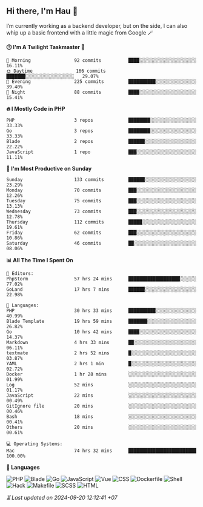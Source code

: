## Hi there, I'm Hau 👋
I’m currently working as a backend developer, but on the side, I can also whip up a basic frontend with a little magic from Google 🪄

<!--START_SECTION:readme-stats-->
**🕒 I'm A Twilight Taskmaster 🌆**

```text
🌅 Morning                92 commits          ████░░░░░░░░░░░░░░░░░░░░░   16.11%
🌞 Daytime                166 commits         ███████░░░░░░░░░░░░░░░░░░   29.07%
🌆 Evening                225 commits         ██████████░░░░░░░░░░░░░░░   39.40%
🌙 Night                  88 commits          ████░░░░░░░░░░░░░░░░░░░░░   15.41%
```

**🔥 I Mostly Code in PHP**

```text
PHP                      3 repos             ████████░░░░░░░░░░░░░░░░░   33.33%
Go                       3 repos             ████████░░░░░░░░░░░░░░░░░   33.33%
Blade                    2 repos             ██████░░░░░░░░░░░░░░░░░░░   22.22%
JavaScript               1 repo              ███░░░░░░░░░░░░░░░░░░░░░░   11.11%
```

**📅 I'm Most Productive on Sunday**

```text
Sunday                   133 commits         ██████░░░░░░░░░░░░░░░░░░░   23.29%
Monday                   70 commits          ███░░░░░░░░░░░░░░░░░░░░░░   12.26%
Tuesday                  75 commits          ███░░░░░░░░░░░░░░░░░░░░░░   13.13%
Wednesday                73 commits          ███░░░░░░░░░░░░░░░░░░░░░░   12.78%
Thursday                 112 commits         █████░░░░░░░░░░░░░░░░░░░░   19.61%
Friday                   62 commits          ███░░░░░░░░░░░░░░░░░░░░░░   10.86%
Saturday                 46 commits          ██░░░░░░░░░░░░░░░░░░░░░░░   08.06%
```

**📊 All The Time I Spent On**

```text
📝 Editors:
PhpStorm                 57 hrs 24 mins      ███████████████████░░░░░░   77.02%
GoLand                   17 hrs 7 mins       ██████░░░░░░░░░░░░░░░░░░░   22.98%

💬 Languages:
PHP                      30 hrs 33 mins      ██████████░░░░░░░░░░░░░░░   40.99%
Blade Template           19 hrs 59 mins      ███████░░░░░░░░░░░░░░░░░░   26.82%
Go                       10 hrs 42 mins      ████░░░░░░░░░░░░░░░░░░░░░   14.37%
Markdown                 4 hrs 33 mins       ██░░░░░░░░░░░░░░░░░░░░░░░   06.11%
textmate                 2 hrs 52 mins       █░░░░░░░░░░░░░░░░░░░░░░░░   03.87%
YAML                     2 hrs 1 min         █░░░░░░░░░░░░░░░░░░░░░░░░   02.72%
Docker                   1 hr 28 mins        ░░░░░░░░░░░░░░░░░░░░░░░░░   01.99%
Log                      52 mins             ░░░░░░░░░░░░░░░░░░░░░░░░░   01.17%
JavaScript               22 mins             ░░░░░░░░░░░░░░░░░░░░░░░░░   00.49%
GitIgnore file           20 mins             ░░░░░░░░░░░░░░░░░░░░░░░░░   00.46%
Bash                     18 mins             ░░░░░░░░░░░░░░░░░░░░░░░░░   00.41%
Others                   20 mins             ░░░░░░░░░░░░░░░░░░░░░░░░░   00.61%

💻 Operating Systems:
Mac                      74 hrs 32 mins      █████████████████████████   100.00%
```

**💬 Languages**

![PHP](https://img.shields.io/badge/PHP-66.08%25-4F5D95?&logo=PHP&labelColor=151b23)
![Blade](https://img.shields.io/badge/Blade-26.68%25-f7523f?&logo=Blade&labelColor=151b23)
![Go](https://img.shields.io/badge/Go-03.12%25-00ADD8?&logo=Go&labelColor=151b23)
![JavaScript](https://img.shields.io/badge/JavaScript-02.23%25-f1e05a?&logo=JavaScript&labelColor=151b23)
![Vue](https://img.shields.io/badge/Vue-01.23%25-41b883?&logo=Vue&labelColor=151b23)
![CSS](https://img.shields.io/badge/CSS-00.30%25-563d7c?&logo=CSS&labelColor=151b23)
![Dockerfile](https://img.shields.io/badge/Dockerfile-00.12%25-384d54?&logo=Dockerfile&labelColor=151b23)
![Shell](https://img.shields.io/badge/Shell-00.09%25-89e051?&logo=Shell&labelColor=151b23)
![Hack](https://img.shields.io/badge/Hack-00.07%25-878787?&logo=Hack&labelColor=151b23)
![Makefile](https://img.shields.io/badge/Makefile-00.04%25-427819?&logo=Makefile&labelColor=151b23)
![SCSS](https://img.shields.io/badge/SCSS-00.02%25-c6538c?&logo=SCSS&labelColor=151b23)
![HTML](https://img.shields.io/badge/HTML-00.02%25-e34c26?&logo=HTML&labelColor=151b23)




*⏳ Last updated on 2024-09-20 12:12:41 +07*
<!--END_SECTION:readme-stats-->

